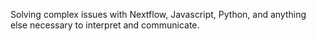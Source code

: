 Solving complex issues with Nextflow, Javascript, Python, and anything else necessary to interpret and communicate.
